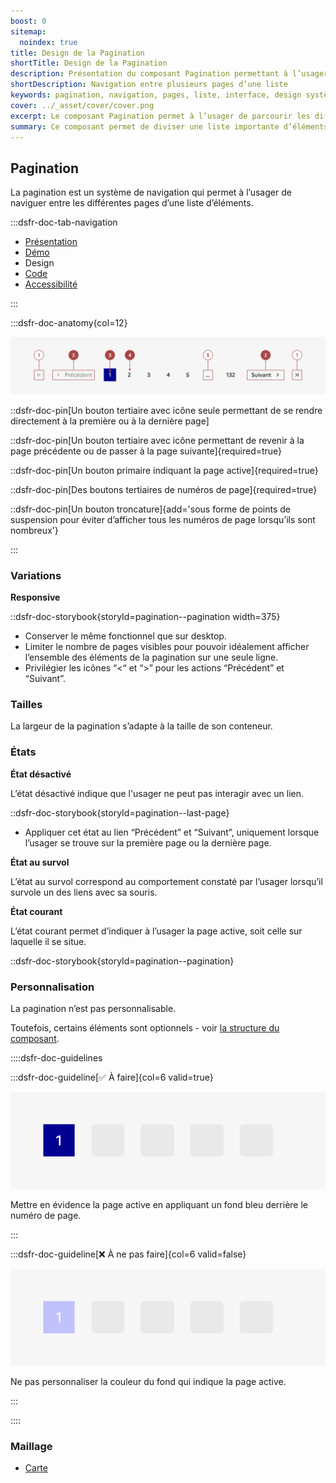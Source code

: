 ```yaml
---
boost: 0
sitemap:
  noindex: true
title: Design de la Pagination
shortTitle: Design de la Pagination
description: Présentation du composant Pagination permettant à l’usager de naviguer facilement entre les pages d’une liste d’éléments trop longue pour être affichée en une seule fois.
shortDescription: Navigation entre plusieurs pages d’une liste
keywords: pagination, navigation, pages, liste, interface, design système, DSFR, accessibilité
cover: ../_asset/cover/cover.png
excerpt: Le composant Pagination permet à l’usager de parcourir les différentes pages d’une liste d’éléments, avec des repères clairs, une troncature automatique et des actions de navigation simples.
summary: Ce composant permet de diviser une liste importante d’éléments en plusieurs pages pour améliorer la lisibilité et l’expérience de navigation. Il intègre des repères de position, des boutons d’accès direct et une gestion responsive adaptée. Sa structure fixe garantit la cohérence et l’accessibilité dans l’ensemble des parcours utilisateurs tout en optimisant le référencement du contenu.
---
```


## Pagination

La pagination est un système de navigation qui permet à l’usager de naviguer entre les différentes pages d’une liste d’éléments.

:::dsfr-doc-tab-navigation

- [Présentation](../index.md)
- [Démo](../demo/index.md)
- Design
- [Code](../code/index.md)
- [Accessibilité](../accessibility/index.md)

:::

:::dsfr-doc-anatomy{col=12}

![Anatomie du bouton](../_asset/anatomy/anatomy-1.png)

::dsfr-doc-pin[Un bouton tertiaire avec icône seule permettant de se rendre directement à la première ou à la dernière page]

::dsfr-doc-pin[Un bouton tertiaire avec icône permettant de revenir à la page précédente ou de passer à la page suivante]{required=true}

::dsfr-doc-pin[Un bouton primaire indiquant la page active]{required=true}

::dsfr-doc-pin[Des boutons tertiaires de numéros de page]{required=true}

::dsfr-doc-pin[Un bouton troncature]{add='sous forme de points de suspension pour éviter d’afficher tous les numéros de page lorsqu’ils sont nombreux'}

:::

### Variations

**Responsive**

::dsfr-doc-storybook{storyId=pagination--pagination width=375}

- Conserver le même fonctionnel que sur desktop.
- Limiter le nombre de pages visibles pour pouvoir idéalement afficher l’ensemble des éléments de la pagination sur une seule ligne.
- Privilégier les icônes “<“ et “>” pour les actions “Précédent” et “Suivant”.

### Tailles

La largeur de la pagination s’adapte à la taille de son conteneur.

### États

**État désactivé**

L’état désactivé indique que l'usager ne peut pas interagir avec un lien.

::dsfr-doc-storybook{storyId=pagination--last-page}

- Appliquer cet état au lien “Précédent” et “Suivant”, uniquement lorsque l’usager se trouve sur la première page ou la dernière page.

**État au survol**

L’état au survol correspond au comportement constaté par l’usager lorsqu’il survole un des liens avec sa souris.

**État courant**

L’état courant permet d’indiquer à l’usager la page active, soit celle sur laquelle il se situe.

::dsfr-doc-storybook{storyId=pagination--pagination}

### Personnalisation

La pagination n’est pas personnalisable.

Toutefois, certains éléments sont optionnels - voir [la structure du composant](#pagination).

::::dsfr-doc-guidelines

:::dsfr-doc-guideline[✅ À faire]{col=6 valid=true}

![](../_asset/custom/do-1.png)

Mettre en évidence la page active en appliquant un fond bleu derrière le numéro de page.

:::

:::dsfr-doc-guideline[❌ À ne pas faire]{col=6 valid=false}

![](../_asset/custom/dont-1.png)

Ne pas personnaliser la couleur du fond qui indique la page active.

:::

::::

### Maillage

- [Carte](../../../../card/_part/doc/index.md)

